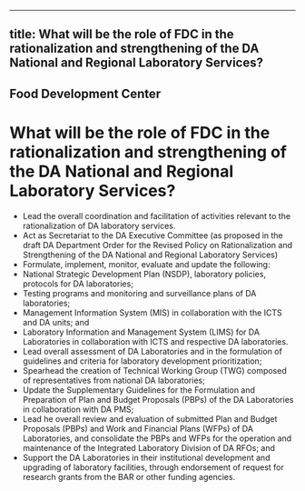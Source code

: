--- 
 title: What will be the role of FDC in the rationalization and strengthening of the DA National and Regional Laboratory Services?
 ---

## Food Development Center

# What will be the role of FDC in the rationalization and strengthening of the DA National and Regional Laboratory Services?


 - Lead the overall coordination and facilitation of activities  relevant to the rationalization of DA laboratory services.
 - Act as Secretariat to the DA Executive Committee (as proposed in the draft DA Department Order for the Revised  Policy on Rationalization and Strengthening of the DA  National and Regional Laboratory Services)
 - Formulate, implement, monitor,  evaluate and update the following: 
 - National Strategic Development Plan (NSDP), laboratory  policies, protocols for DA laboratories;
 - Testing programs and monitoring and surveillance  plans of DA laboratories;
 - Management Information System (MIS) in collaboration  with the ICTS and DA units; and
 - Laboratory Information and Management System  (LIMS) for DA Laboratories in collaboration with ICTS  and respective DA laboratories.
 - Lead overall assessment of DA Laboratories and in the  formulation of guidelines and criteria for laboratory  development prioritization;
 - Spearhead the creation of Technical  Working Group (TWG) composed of representatives from  national DA laboratories;
 - Update the Supplementary Guidelines for the Formulation  and Preparation of Plan and Budget Proposals (PBPs) of the  DA Laboratories in collaboration with DA PMS;
 - Lead he overall review and evaluation of submitted Plan  and Budget Proposals (PBPs) and Work and Financial Plans  (WFPs) of DA Laboratories, and consolidate the PBPs and  WFPs for the operation and maintenance of the Integrated  Laboratory Division of DA RFOs; and
 - Support the DA Laboratories in their institutional  development and upgrading of laboratory facilities, through  endorsement of request for research grants from the BAR or other funding agencies.
